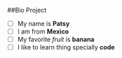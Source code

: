  ##Bio Project
 
 - [ ] My name is **Patsy**
 - [ ] I am from **Mexico**
 - [ ] My favorite _fruit_ is **banana**
 - [ ] I like to learn thing specially **code**
